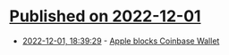 # [Published on 2022-12-01](index.md)

* [2022-12-01, 18:39:29](https://news.ycombinator.com/item?id=33820575) - [Apple blocks Coinbase Wallet](https://twitter.com/coinbasewallet/status/1598354819735031809)

